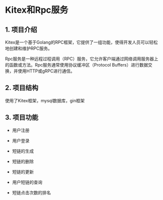 # Kitex和Rpc服务

## 1. 项目介绍

Kitex是一个基于Golang的RPC框架，它提供了一组功能，使得开发人员可以轻松地创建和维护RPC服务。

Rpc服务是一种远程过程调用（RPC）服务，它允许客户端通过网络调用服务器上的函数或方法。Rpc服务通常使用协议缓冲区（Protocol Buffers）进行数据交换，并使用HTTP或gRPC进行通信。

## 2. 项目结构

使用了Kitex框架，mysql数据库，gin框架

## 3. 项目功能

- 用户注册
- 用户登录

- 短链的生成
- 短链的删除
- 短链的更新
- 用户短链的查询
- 短链点击次数的排名

